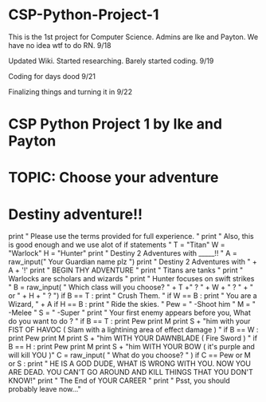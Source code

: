 # CSP-Python-Project-1
This is the 1st project for Computer Science.
Admins are Ike and Payton.
We have no idea wtf to do RN.
9/18

Updated Wiki.
Started researching.
Barely started coding.
9/19

Coding for days dood
9/21

Finalizing things and turning it in
9/22

# CSP Python Project 1 by Ike and Payton
# TOPIC: Choose your adventure
# Destiny adventure!!
print " Please use the terms provided for full experience. "
print " Also, this is good enough and we use alot of if statements "
T = "Titan"
W = "Warlock"
H = "Hunter"
print " Destiny 2 Adventures with _____!! "
A = raw_input(" Your Guardian name plz ")
print " Destiny 2 Adventures with " + A + '!' 
print " BEGIN THY ADVENTURE "
print " Titans are tanks "
print " Warlocks are scholars and wizards "
print " Hunter focuses on swift strikes "
B = raw_input( " Which class will you choose? " + T +" ? " + W + " ? " + " or " + H + " ? ")
if B == T :
    print " Crush Them. "
if W == B :
    print " You are a Wizard, " + A
if H == B :
    print " Ride the skies. "
Pew = " -Shoot him "
M = " -Melee "
S = " -Super "
print " Your first enemy appears before you, What do you want to do ? "
if B == T :
    print Pew
    print M
    print S + "him with your FIST OF HAVOC ( Slam with a lightining area of effect damage ) "
if B == W : 
    print Pew
    print M
    print  S + "him WITH YOUR DAWNBLADE ( Fire Sword ) "
if B == H :
    print Pew
    print M
    print S + "him WITH YOUR BOW ( it's purple and will kill YOU )"
C = raw_input( " What do you choose? " )
if C == Pew or M or S  :
    print " HE IS A GOD DUDE, WHAT IS WRONG WITH YOU. NOW YOU ARE DEAD. YOU CAN'T GO AROUND AND KILL THINGS THAT YOU DON'T KNOW!"
    print " The End of YOUR CAREER "
    print " Psst, you should probably leave now..."

